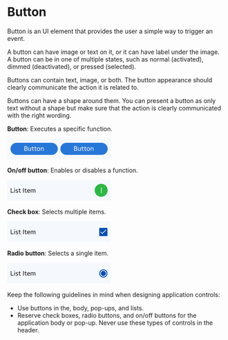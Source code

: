 # Button

Button is an UI element that provides the user a simple way to trigger an event.

A button can have image or text on it, or it can have label under the image. A button can be in one of multiple states, such as normal (activated), dimmed (deactivated), or pressed (selected).

Buttons can contain text, image, or both. The button appearance should clearly communicate the action it is related to.

Buttons can have a shape around them. You can present a button as only text without a shape but make sure that the action is clearly communicated with the right wording.

**Button**: Executes a specific function.

![](media/design_library_button.png)

**On/off button**: Enables or disables a function.

![](media/tizen-lite-ux-design-guide_designlibrary_v1.1_140922_core_16.png)

**Check box**: Selects multiple items.

![](media/tizen-lite-ux-design-guide_designlibrary_v1.1_140922_core_17.png)

**Radio button**: Selects a single item.

![](media/tizen-lite-ux-design-guide_designlibrary_v1.1_140922_core_18.png)

Keep the following guidelines in mind when designing application controls:

-   Use buttons in the, body, pop-ups, and lists.
-   Reserve check boxes, radio buttons, and on/off buttons for the application body or pop-up. Never use these types of controls in the header.

 

